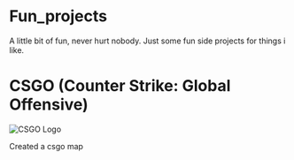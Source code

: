 # Fun_projects
A little bit of fun, never hurt nobody. Just some fun side projects for things i like. 

# CSGO (Counter Strike: Global Offensive)
![CSGO Logo](https://cdn.cloudflare.steamstatic.com/steam/apps/730/header.jpg?t=1641233427 "CSGO")

Created a csgo map
